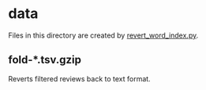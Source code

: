 # data

Files in this directory are created by [revert_word_index.py](../scripts/revert_word_index.py).

## fold-*.tsv.gzip
Reverts filtered reviews back to text format.
